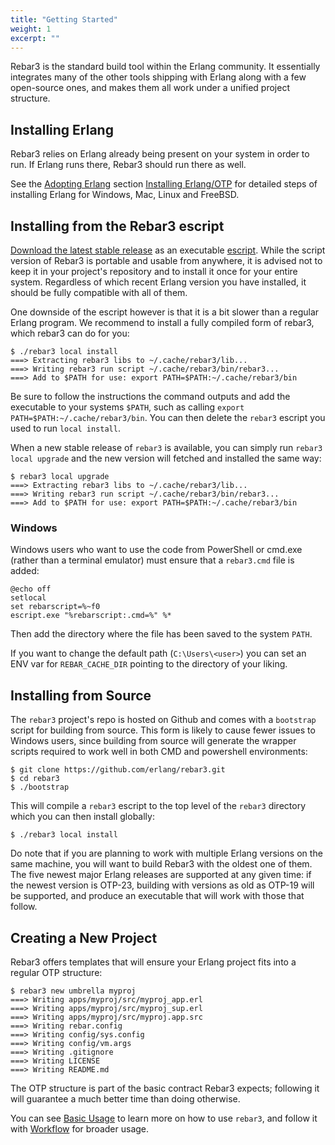 ```yaml
---
title: "Getting Started"
weight: 1
excerpt: ""
---
```


Rebar3 is the standard build tool within the Erlang community. It essentially integrates many of the other tools shipping with Erlang along with a few open-source ones, and makes them all work under a unified project structure.

## Installing Erlang

Rebar3 relies on Erlang already being present on your system in order to run. If Erlang runs there, Rebar3 should run there as well.

See the [Adopting Erlang](https://adoptingerlang.org/) section [Installing Erlang/OTP](https://adoptingerlang.org/docs/development/setup/#installing-erlang-otp) for detailed steps of installing Erlang for Windows, Mac, Linux and FreeBSD.

## Installing from the Rebar3 escript

[Download the latest stable release](https://s3.amazonaws.com/rebar3/rebar3) as an executable [escript](https://erlang.org/doc/man/escript.html). While the script version of Rebar3 is portable and usable from anywhere, it is advised not to keep it in your project's repository and to install it once for your entire system. Regardless of which recent Erlang version you have installed, it should be fully compatible with all of them.

One downside of the escript however is that it is a bit slower than a regular Erlang program. We recommend to install a fully compiled form of rebar3, which rebar3 can do for you:

```shell
$ ./rebar3 local install
===> Extracting rebar3 libs to ~/.cache/rebar3/lib...
===> Writing rebar3 run script ~/.cache/rebar3/bin/rebar3...
===> Add to $PATH for use: export PATH=$PATH:~/.cache/rebar3/bin
```

Be sure to follow the instructions the command outputs and add the executable to your systems `$PATH`, such as calling `export PATH=$PATH:~/.cache/rebar3/bin`. You can then delete the `rebar3` escript you used to run `local install`.

When a new stable release of `rebar3` is available, you can simply run `rebar3 local upgrade` and the new version will fetched and installed the same way:

```shell
$ rebar3 local upgrade
===> Extracting rebar3 libs to ~/.cache/rebar3/lib...
===> Writing rebar3 run script ~/.cache/rebar3/bin/rebar3...
===> Add to $PATH for use: export PATH=$PATH:~/.cache/rebar3/bin 
```

### Windows

Windows users who want to use the code from PowerShell or cmd.exe (rather than a terminal emulator) must ensure that a `rebar3.cmd` file is added:

   ```
   @echo off
   setlocal
   set rebarscript=%~f0
   escript.exe "%rebarscript:.cmd=%" %*
   ```

Then add the directory where the file has been saved to the system `PATH`.

If you want to change the default path (`C:\Users\<user>`) you can set an ENV var for `REBAR_CACHE_DIR` pointing to the directory of your liking.

## Installing from Source

The `rebar3` project's repo is hosted on Github and comes with a `bootstrap` script for building from source. This form is likely to cause fewer issues to Windows users, since building from source will generate the wrapper scripts required to work well in both CMD and powershell environments:

```shell
$ git clone https://github.com/erlang/rebar3.git
$ cd rebar3
$ ./bootstrap
```

This will compile a `rebar3` escript to the top level of the `rebar3` directory which you can then install globally:

```shell
$ ./rebar3 local install
```

Do note that if you are planning to work with multiple Erlang versions on the same machine, you will want to build Rebar3 with the oldest one of them. The five newest major Erlang releases are supported at any given time: if the newest version is OTP-23, building with versions as old as OTP-19 will be supported, and produce an executable that will work with those that follow.

## Creating a New Project

Rebar3 offers templates that will ensure your Erlang project fits into a regular OTP structure:

```shell
$ rebar3 new umbrella myproj
===> Writing apps/myproj/src/myproj_app.erl
===> Writing apps/myproj/src/myproj_sup.erl
===> Writing apps/myproj/src/myproj.app.src
===> Writing rebar.config
===> Writing config/sys.config
===> Writing config/vm.args
===> Writing .gitignore
===> Writing LICENSE
===> Writing README.md 
```

The OTP structure is part of the basic contract Rebar3 expects; following it will guarantee a much better time than doing otherwise.

You can see [Basic Usage](/docs/basic_usage) to learn more on how to use `rebar3`, and follow it with [Workflow](/docs/workflow/) for broader usage.
